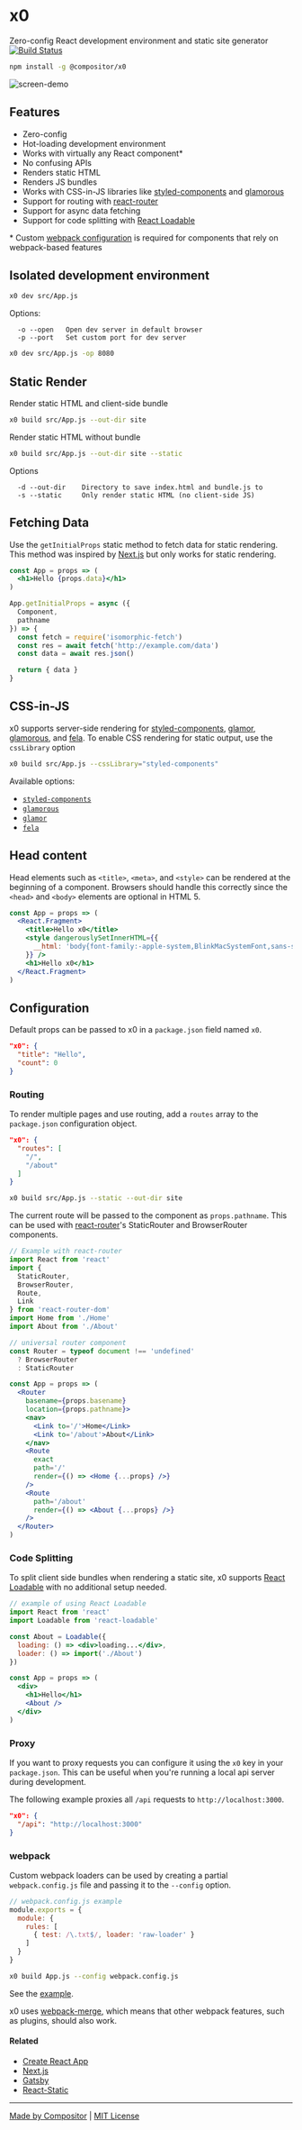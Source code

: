 
# x0

Zero-config React development environment and static site generator
[![Build Status][build-badge]][build]

```sh
npm install -g @compositor/x0
```

[build-badge]: https://img.shields.io/travis/c8r/x0/master.svg?style=flat-square
[build]: https://travis-ci.org/c8r/x0

![screen-demo](docs/demo.gif)

## Features

- Zero-config
- Hot-loading development environment
- Works with virtually any React component\*
- No confusing APIs
- Renders static HTML
- Renders JS bundles
- Works with CSS-in-JS libraries like [styled-components][sc] and [glamorous][glamorous]
- Support for routing with [react-router][react-router]
- Support for async data fetching
- Support for code splitting with [React Loadable][react-loadable]

\* Custom [webpack configuration](#webpack) is required for components that rely on webpack-based features


## Isolated development environment

```sh
x0 dev src/App.js
```

Options:

```
  -o --open   Open dev server in default browser
  -p --port   Set custom port for dev server
```

```sh
x0 dev src/App.js -op 8080
```


## Static Render

Render static HTML and client-side bundle

```sh
x0 build src/App.js --out-dir site
```

Render static HTML without bundle

```sh
x0 build src/App.js --out-dir site --static
```

Options

```
  -d --out-dir    Directory to save index.html and bundle.js to
  -s --static     Only render static HTML (no client-side JS)
```

## Fetching Data

Use the `getInitialProps` static method to fetch data for static rendering.
This method was inspired by [Next.js][nextjs] but only works for static rendering.

```jsx
const App = props => (
  <h1>Hello {props.data}</h1>
)

App.getInitialProps = async ({
  Component,
  pathname
}) => {
  const fetch = require('isomorphic-fetch')
  const res = await fetch('http://example.com/data')
  const data = await res.json()

  return { data }
}
```

## CSS-in-JS

x0 supports server-side rendering for [styled-components][sc], [glamor][glamor], [glamorous][glamorous], and [fela][fela].
To enable CSS rendering for static output, use the `cssLibrary` option

```sh
x0 build src/App.js --cssLibrary="styled-components"
```

Available options:

- [`styled-components`][sc]
- [`glamorous`][glamorous]
- [`glamor`][glamor]
- [`fela`][fela]

## Head content

Head elements such as `<title>`, `<meta>`, and `<style>` can be rendered at the beginning of a component.
Browsers should handle this correctly since the `<head>` and `<body>` elements are optional in HTML 5.

```jsx
const App = props => (
  <React.Fragment>
    <title>Hello x0</title>
    <style dangerouslySetInnerHTML={{
      __html: 'body{font-family:-apple-system,BlinkMacSystemFont,sans-serif}'
    }} />
    <h1>Hello x0</h1>
  </React.Fragment>
)
```

## Configuration

Default props can be passed to x0 in a `package.json` field named `x0`.

```json
"x0": {
  "title": "Hello",
  "count": 0
}
```

### Routing

To render multiple pages and use routing, add a `routes` array to the `package.json` configuration object.

```json
"x0": {
  "routes": [
    "/",
    "/about"
  ]
}
```

```sh
x0 build src/App.js --static --out-dir site
```

The current route will be passed to the component as `props.pathname`.
This can be used with [react-router][react-router]'s StaticRouter and BrowserRouter components.

```jsx
// Example with react-router
import React from 'react'
import {
  StaticRouter,
  BrowserRouter,
  Route,
  Link
} from 'react-router-dom'
import Home from './Home'
import About from './About'

// universal router component
const Router = typeof document !== 'undefined'
  ? BrowserRouter
  : StaticRouter

const App = props => (
  <Router
    basename={props.basename}
    location={props.pathname}>
    <nav>
      <Link to='/'>Home</Link>
      <Link to='/about'>About</Link>
    </nav>
    <Route
      exact
      path='/'
      render={() => <Home {...props} />}
    />
    <Route
      path='/about'
      render={() => <About {...props} />}
    />
  </Router>
)
```

### Code Splitting

To split client side bundles when rendering a static site,
x0 supports [React Loadable][react-loadable] with no additional setup needed.

```jsx
// example of using React Loadable
import React from 'react'
import Loadable from 'react-loadable'

const About = Loadable({
  loading: () => <div>loading...</div>,
  loader: () => import('./About')
})

const App = props => (
  <div>
    <h1>Hello</h1>
    <About />
  </div>
)
```

### Proxy

If you want to proxy requests you can configure it using the `x0` key in your `package.json`.
This can be useful when you're running a local api server during development.

The following example proxies all `/api` requests to `http://localhost:3000`.

```json
"x0": {
  "/api": "http://localhost:3000"
}
```

### webpack

Custom webpack loaders can be used by creating a partial `webpack.config.js` file and passing it to the `--config` option.

```js
// webpack.config.js example
module.exports = {
  module: {
    rules: [
      { test: /\.txt$/, loader: 'raw-loader' }
    ]
  }
}
```

```sh
x0 build App.js --config webpack.config.js
```

See the [example](examples/webpack-config).

x0 uses [webpack-merge][webpack-merge], which means that other webpack features, such as plugins, should also work.

#### Related

- [Create React App](https://github.com/facebookincubator/create-react-app)
- [Next.js][nextjs]
- [Gatsby][gatsby]
- [React-Static][react-static]

---

[Made by Compositor](https://compositor.io/)
|
[MIT License](LICENSE.md)

[nextjs]: https://github.com/zeit/next.js
[react-router]: https://github.com/ReactTraining/react-router
[sc]: https://github.com/styled-components/styled-components
[glamorous]: https://github.com/paypal/glamorous
[glamor]: https://github.com/threepointone/glamor
[fela]: https://github.com/rofrischmann/fela
[gatsby]: https://github.com/gatsbyjs/gatsby
[react-static]: https://github.com/nozzle/react-static
[react-loadable]: https://github.com/thejameskyle/react-loadable
[webpack-merge]: https://github.com/survivejs/webpack-merge
